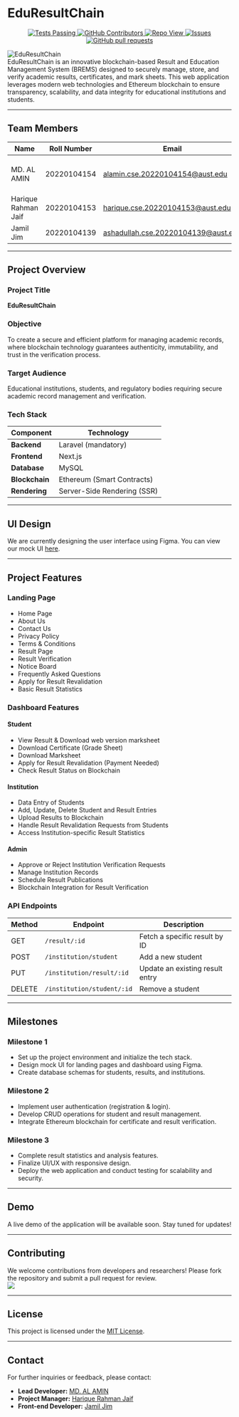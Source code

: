 # EduResultChain  
<p align="center">
    <a href="https://github.com/alaminXpro/EduResultChain/actions">
      <img alt="Tests Passing" src="https://github.com/anuraghazra/github-readme-stats/workflows/Test/badge.svg" />
    </a>
    <a href="https://github.com/alaminXpro/EduResultChain/graphs/contributors">
      <img alt="GitHub Contributors" src="https://img.shields.io/github/contributors/alaminXpro/EduResultChain" />
    </a>
    <a href="https://github.com/alaminXpro/EduResultChain/graphs/traffic">
      <img alt="Repo View" src="https://komarev.com/ghpvc/?username=alaminxpro&label=Profile%20views&color=0e75b6&style=flat" />
    </a>
    <a href="https://github.com/anuraghazra/github-readme-stats/issues">
      <img alt="Issues" src="https://img.shields.io/github/issues/alaminXpro/EduResultChain?color=0088ff" />
    </a>
    <a href="https://github.com/anuraghazra/github-readme-stats/pulls">
      <img alt="GitHub pull requests" src="https://img.shields.io/github/issues-pr/alaminXpro/EduResultChain?color=0088ff" />
    </a>
  </p>
  
![EduResultChain](https://repository-images.githubusercontent.com/911555839/abf47f4d-b8e1-4c6d-83ac-feda7e09d407)  
EduResultChain is an innovative blockchain-based Result and Education Management System (BREMS) designed to securely manage, store, and verify academic results, certificates, and mark sheets. This web application leverages modern web technologies and Ethereum blockchain to ensure transparency, scalability, and data integrity for educational institutions and students.

---

## **Team Members**  

| Name                     | Roll Number   | Email                  | Role                                       |
|---------------------------|---------------|------------------------|--------------------------------------------|
| MD. AL AMIN              | 20220104154   | alamin.cse.20220104154@aust.edu     | Lead, Blockchain, Full-stack Developer     |
| Harique Rahman Jaif      | 20220104153   | harique.cse.20220104153@aust.edu    | Project Manager                            |
| Jamil Jim                | 20220104139   | ashadullah.cse.20220104139@aust.edu      | Front-end Developer                        |

---

## **Project Overview**  

### **Project Title**  
**EduResultChain**  

### **Objective**  
To create a secure and efficient platform for managing academic records, where blockchain technology guarantees authenticity, immutability, and trust in the verification process.  

### **Target Audience**  
Educational institutions, students, and regulatory bodies requiring secure academic record management and verification.  

### **Tech Stack**  

| Component       | Technology              |
|------------------|--------------------------|
| **Backend**     | Laravel (mandatory)     |
| **Frontend**    | Next.js                 |
| **Database**    | MySQL                   |
| **Blockchain**  | Ethereum (Smart Contracts) |
| **Rendering**   | Server-Side Rendering (SSR) |

---

## **UI Design**  

We are currently designing the user interface using Figma. You can view our mock UI [here](https://www.canva.com/design/DAGbN0-R5Mk/X8LfC9UECSmnzG8pXztfpw/view?mode=prototype).  

---

## **Project Features**  

### **Landing Page**  
- Home Page  
- About Us  
- Contact Us  
- Privacy Policy  
- Terms & Conditions  
- Result Page  
- Result Verification  
- Notice Board  
- Frequently Asked Questions  
- Apply for Result Revalidation  
- Basic Result Statistics  

### **Dashboard Features**  

#### **Student**  
- View Result & Download web version marksheet  
- Download Certificate (Grade Sheet)  
- Download Marksheet  
- Apply for Result Revalidation (Payment Needed)  
- Check Result Status on Blockchain  

#### **Institution**  
- Data Entry of Students  
- Add, Update, Delete Student and Result Entries  
- Upload Results to Blockchain  
- Handle Result Revalidation Requests from Students  
- Access Institution-specific Result Statistics  

#### **Admin**  
- Approve or Reject Institution Verification Requests  
- Manage Institution Records  
- Schedule Result Publications  
- Blockchain Integration for Result Verification  

### **API Endpoints**  

| Method | Endpoint                     | Description                            |
|--------|-------------------------------|----------------------------------------|
| GET    | `/result/:id`                | Fetch a specific result by ID          |
| POST   | `/institution/student`       | Add a new student                      |
| PUT    | `/institution/result/:id`    | Update an existing result entry        |
| DELETE | `/institution/student/:id`   | Remove a student                       |

---

## **Milestones**  

### **Milestone 1**  
- Set up the project environment and initialize the tech stack.  
- Design mock UI for landing pages and dashboard using Figma.  
- Create database schemas for students, results, and institutions.  

### **Milestone 2**  
- Implement user authentication (registration & login).  
- Develop CRUD operations for student and result management.  
- Integrate Ethereum blockchain for certificate and result verification.  

### **Milestone 3**  
- Complete result statistics and analysis features.  
- Finalize UI/UX with responsive design.  
- Deploy the web application and conduct testing for scalability and security.  

---

## **Demo**  

A live demo of the application will be available soon. Stay tuned for updates!  

---
## **Contributing**  
We welcome contributions from developers and researchers! Please fork the repository and submit a pull request for review.  
<a href="https://github.com/alaminXpro/EduResultChain/graphs/contributors">
  <img src="https://contrib.rocks/image?repo=alaminXpro/EduResultChain" />
</a>

---

## **License**  
This project is licensed under the [MIT License](LICENSE).  

---

## **Contact**  

For further inquiries or feedback, please contact:  
- **Lead Developer:** [MD. AL AMIN](https://www.linkedin.com/in/alaminxpro/)  
- **Project Manager:** [Harique Rahman Jaif](mailto:harique.cse.20220104153@aust.edu)  
- **Front-end Developer:** [Jamil Jim](mailto:ashadullah.cse.20220104139@aust.edu)  
